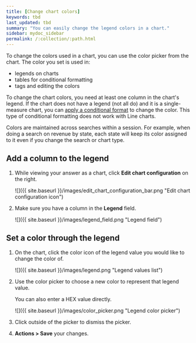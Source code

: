 ```yaml
---
title: [Change chart colors]
keywords: tbd
last_updated: tbd
summary: "You can easily change the legend colors in a chart."
sidebar: mydoc_sidebar
permalink: /:collection/:path.html
---
```

To change the colors used in a chart, you can use the color picker from the
chart. The color you set is used in:

* legends on charts
* tables for conditional formatting
* tags and editing the colors

To change the chart colors, you need at least one column in the chart's legend.
If the chart does not have a legend (not all do) and it is a single-measure
chart, you can [apply a conditional
format]({{site.baseurl}}/end-user/search/apply-conditional-formatting.html) to
change the color. This type of conditional formatting does not work with Line
charts.

Colors are maintained across searches within a session. For example, when doing
a search on revenue by state, each state will keep its color assigned to it even
if you change the search or chart type.

## Add a column to the legend

1. While viewing your answer as a chart, click **Edit chart configuration** on the right.

     ![]({{ site.baseurl }}/images/edit_chart_configuration_bar.png "Edit chart configuration icon")

2. Make sure you have a column in the **Legend** field.

     ![]({{ site.baseurl }}/images/legend_field.png "Legend field")

## Set a color through the legend

1. On the chart, click the color icon of the legend value you would like to change the color of.

     ![]({{ site.baseurl }}/images/legend.png "Legend values list")

2. Use the color picker to choose a new color to represent that legend value.

   You can also enter a HEX value directly.

     ![]({{ site.baseurl }}/images/color_picker.png "Legend color picker")

3. Click outside of the picker to dismiss the picker.

4. **Actions > Save** your changes.
